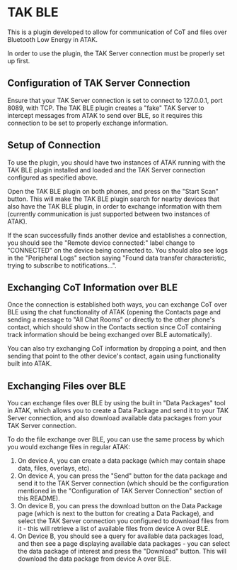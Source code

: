 # TAK BLE

This is a plugin developed to allow for communication of CoT and files over Bluetooth Low Energy in ATAK.

In order to use the plugin, the TAK Server connection must be properly set up first.

## Configuration of TAK Server Connection

Ensure that your TAK Server connection is set to connect to 127.0.0.1, port 8089, with TCP. The TAK BLE plugin creates a "fake" TAK Server to intercept messages from ATAK to send over BLE, so it requires this connection to be set to properly exchange information.

## Setup of Connection

To use the plugin, you should have two instances of ATAK running with the TAK BLE plugin installed and loaded and the TAK Server connection configured as specified above.

Open the TAK BLE plugin on both phones, and press on the "Start Scan" button. This will make the TAK BLE plugin search for nearby devices that also have the TAK BLE plugin, in order to exchange information with them (currently communication is just supported between two instances of ATAK).

If the scan successfully finds another device and establishes a connection, you should see the "Remote device connected:" label change to "CONNECTED" on the device being connected to. You should also see logs in the "Peripheral Logs" section saying "Found data transfer characteristic, trying to subscribe to notifications...".

## Exchanging CoT Information over BLE

Once the connection is established both ways, you can exchange CoT over BLE using the chat functionality of ATAK (opening the Contacts page and sending a message to "All Chat Rooms" or directly to the other phone's contact, which should show in the Contacts section since CoT containing track information should be being exchanged over BLE automatically).

You can also try exchanging CoT information by dropping a point, and then sending that point to the other device's contact, again using functionality built into ATAK.

## Exchanging Files over BLE

You can exchange files over BLE by using the built in "Data Packages" tool in ATAK, which allows you to create a Data Package and send it to your TAK Server connection, and also download available data packages from your TAK Server connection.

To do the file exchange over BLE, you can use the same process by which you would exchange files in regular ATAK:

1. On device A, you can create a data package (which may contain shape data, files, overlays, etc).
2. On device A, you can press the "Send" button for the data package and send it to the TAK Server connection (which should be the configuration mentioned in the "Configuration of TAK Server Connection" section of this README).
3. On device B, you can press the download button on the Data Package page (which is next to the button for creating a Data Package), and select the TAK Server connection you configured to download files from it - this will retrieve a list of available files from device A over BLE.
4. On Device B, you should see a query for available data packages load, and then see a page displaying available data packages - you can select the data package of interest and press the "Download" button. This will download the data package from device A over BLE.